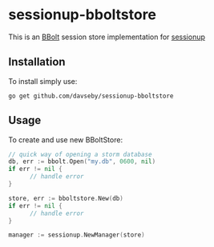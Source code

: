 # sessionup-bboltstore
This is an [BBolt](https://github.com/boltdb/bolt) session store implementation for [sessionup](https://github.com/swithek/sessionup)

## Installation

To install simply use:

```
go get github.com/davseby/sessionup-bboltstore
```

## Usage

To create and use new BBoltStore:

```go
// quick way of opening a storm database
db, err := bbolt.Open("my.db", 0600, nil)
if err != nil {
      // handle error
}

store, err := bboltstore.New(db)
if err != nil {
      // handle error
}

manager := sessionup.NewManager(store)
```